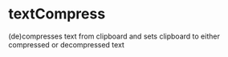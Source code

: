 # textCompress

(de)compresses text from clipboard and sets clipboard to either compressed or decompressed text
